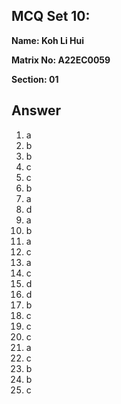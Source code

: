 ## MCQ Set 10:

**Name: Koh Li Hui**

**Matrix No: A22EC0059**

**Section: 01**

## Answer
1. a
2. b
3. b
4. c
5. c
6. b
7. a
8. d
9. a
10. b
11. a
12. c
13. a
14. c
15. d
16. d
17. b
18. c
19. c
20. c
21. a
22. c
23. b
24. b
25. c
